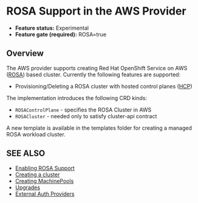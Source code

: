 # ROSA Support in the AWS Provider

- **Feature status:** Experimental
- **Feature gate (required):** ROSA=true

## Overview

The AWS provider supports creating Red Hat OpenShift Service on AWS ([ROSA](https://www.redhat.com/en/technologies/cloud-computing/openshift/aws)) based cluster. Currently the following features are supported:

- Provisioning/Deleting a ROSA cluster with hosted control planes ([HCP](https://docs.openshift.com/rosa/rosa_hcp/rosa-hcp-sts-creating-a-cluster-quickly.html))

The implementation introduces the following CRD kinds:

- `ROSAControlPlane` - specifies the ROSA Cluster in AWS
- `ROSACluster` - needed only to satisfy cluster-api contract

A new template is available in the templates folder for creating a managed ROSA workload cluster.

## SEE ALSO

* [Enabling ROSA Support](enabling.md)
* [Creating a cluster](creating-a-cluster.md)
* [Creating MachinePools](creating-rosa-machinepools.md)
* [Upgrades](upgrades.md)
* [External Auth Providers](external-auth.md)